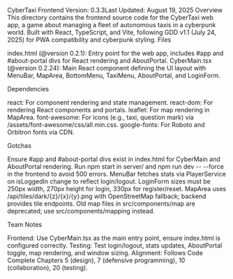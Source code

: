 CyberTaxi Frontend
Version: 0.3.3Last Updated: August 19, 2025
Overview
This directory contains the frontend source code for the CyberTaxi web app, a game about managing a fleet of autonomous taxis in a cyberpunk world. Built with React, TypeScript, and Vite, following GDD v1.1 (July 24, 2025) for PWA compatibility and cyberpunk styling.
Files

index.html (@version 0.2.1): Entry point for the web app, includes #app and #about-portal divs for React rendering and AboutPortal.
CyberMain.tsx (@version 0.2.24): Main React component defining the UI layout with MenuBar, MapArea, BottomMenu, TaxiMenu, AboutPortal, and LoginForm.

Dependencies

react: For component rendering and state management.
react-dom: For rendering React components and portals.
leaflet: For map rendering in MapArea.
font-awesome: For icons (e.g., taxi, question mark) via /assets/font-awesome/css/all.min.css.
google-fonts: For Roboto and Orbitron fonts via CDN.

Gotchas

Ensure #app and #about-portal divs exist in index.html for CyberMain and AboutPortal rendering.
Run npm start in server/ and npm run dev -- --force in the frontend to avoid 500 errors.
MenuBar fetches stats via PlayerService on isLoggedIn change to reflect login/logout.
LoginForm sizes must be 250px width, 270px height for login, 330px for register/reset.
MapArea uses /api/tiles/dark/{z}/{x}/{y}.png with OpenStreetMap fallback; backend provides tile endpoints.
Old map files in src/components/map are deprecated; use src/components/mapping instead.

Team Notes

Frontend: Use CyberMain.tsx as the main entry point, ensure index.html is configured correctly.
Testing: Test login/logout, stats updates, AboutPortal toggle, map rendering, and window sizing.
Alignment: Follows Code Complete Chapters 5 (design), 7 (defensive programming), 10 (collaboration), 20 (testing).
